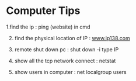 # Computer Tips

1.find the ip : ping (website) in cmd

2. find the physical location of IP :	www.ip138.com

3. remote shut down pc : shut down -i type IP 

4. show all the tcp network connect : netstat 

5. show users in computer : net localgroup users

